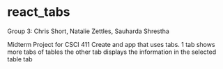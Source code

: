 # react_tabs
Group 3: Chris Short, Natalie Zettles, Sauharda Shrestha

Midterm Project for CSCI 411
Create and app that uses tabs.
1 tab shows more tabs of tables
the other tab displays the information in the selected table tab
